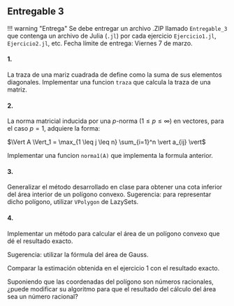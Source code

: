 ## Entregable 3

!!! warning "Entrega"
    Se debe entregar un archivo .ZIP llamado `Entregable_3` que contenga un archivo de Julia (`.jl`) por cada ejercicio `Ejercicio1.jl`, `Ejercicio2.jl`, etc. Fecha límite de entrega: Viernes 7 de marzo.

#### 1.

La traza de una mariz cuadrada de define como la suma de sus elementos diagonales. Implementar una funcion `traza` que calcula la traza de una matriz.

#### 2.

La norma matricial inducida por una $p$-norma ($1 \leq p \leq \infty$) en vectores, para el caso $p = 1$, adquiere la forma:

$\Vert A \Vert_1 = \max_{1 \leq j \leq n} \sum_{i=1}^n \vert a_{ij} \vert$

Implementar una funcion `norma1(A)` que implementa la formula anterior.

#### 3.

Generalizar el método desarrollado en clase para obtener una cota inferior del área interior de un polígono convexo. 
Sugerencia: para representar dicho polígono, utilizar `VPolygon` de LazySets.

#### 4.

Implementar un método para calcular el área de un polígono convexo que dé el resultado exacto.

Sugerencia: utilizar la fórmula del área de Gauss.

Comparar la estimación obtenida en el ejercicio 1 con el resultado exacto.

Suponiendo que las coordenadas del polígono son números racionales, ¿puede modificar su algoritmo para que el resultado del cálculo del área sea un número racional?
